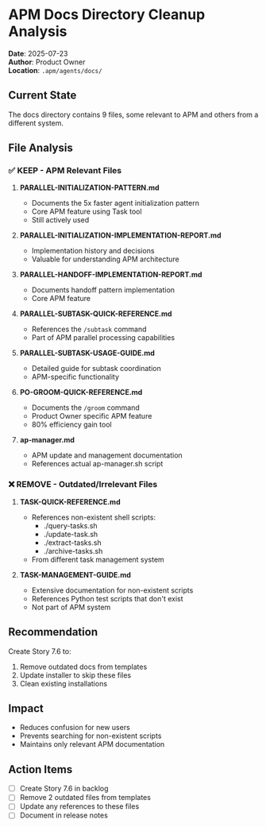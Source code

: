 # APM Docs Directory Cleanup Analysis

**Date**: 2025-07-23  
**Author**: Product Owner  
**Location**: `.apm/agents/docs/`

## Current State

The docs directory contains 9 files, some relevant to APM and others from a different system.

## File Analysis

### ✅ KEEP - APM Relevant Files

1. **PARALLEL-INITIALIZATION-PATTERN.md**
   - Documents the 5x faster agent initialization pattern
   - Core APM feature using Task tool
   - Still actively used

2. **PARALLEL-INITIALIZATION-IMPLEMENTATION-REPORT.md**
   - Implementation history and decisions
   - Valuable for understanding APM architecture

3. **PARALLEL-HANDOFF-IMPLEMENTATION-REPORT.md**
   - Documents handoff pattern implementation
   - Core APM feature

4. **PARALLEL-SUBTASK-QUICK-REFERENCE.md**
   - References the `/subtask` command
   - Part of APM parallel processing capabilities

5. **PARALLEL-SUBTASK-USAGE-GUIDE.md**
   - Detailed guide for subtask coordination
   - APM-specific functionality

6. **PO-GROOM-QUICK-REFERENCE.md**
   - Documents the `/groom` command
   - Product Owner specific APM feature
   - 80% efficiency gain tool

7. **ap-manager.md**
   - APM update and management documentation
   - References actual ap-manager.sh script

### ❌ REMOVE - Outdated/Irrelevant Files

1. **TASK-QUICK-REFERENCE.md**
   - References non-existent shell scripts:
     - ./query-tasks.sh
     - ./update-task.sh
     - ./extract-tasks.sh
     - ./archive-tasks.sh
   - From different task management system

2. **TASK-MANAGEMENT-GUIDE.md**
   - Extensive documentation for non-existent scripts
   - References Python test scripts that don't exist
   - Not part of APM system

## Recommendation

Create Story 7.6 to:
1. Remove outdated docs from templates
2. Update installer to skip these files
3. Clean existing installations

## Impact

- Reduces confusion for new users
- Prevents searching for non-existent scripts
- Maintains only relevant APM documentation

## Action Items

- [ ] Create Story 7.6 in backlog
- [ ] Remove 2 outdated files from templates
- [ ] Update any references to these files
- [ ] Document in release notes